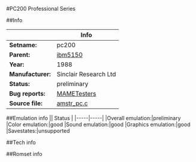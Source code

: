 #PC200 Professional Series

##Info

||Info|
|-----|-----|
|**Setname:**|pc200
|**Parent:**|[ibm5150](ibm5150.md)
|**Year:**|1988
|**Manufacturer:**|Sinclair Research Ltd
|**Status:**|preliminary
|**Bug reports:**|[MAMETesters](http://mametesters.org/view_all_set.php?type=1&temporary=y&search=amstr_pc.c)
|**Source file:**|[amstr_pc.c](https://github.com/mamedev/mame/blob/master/src/mess/drivers/amstr_pc.c)

##Emulation info
|| Status |
|-----|-----|
|Overall emulation:|preliminary
|Color emulation:|good
|Sound emulation:|good
|Graphics emulation:|good
|Savestates:|unsupported

##Tech info

##Romset info

<!--- START OF EDITED COMMENT DO NOT TOUCH TEXT ABOVE-->

